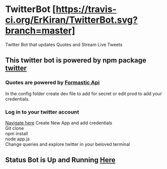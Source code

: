 # TwitterBot [https://travis-ci.org/ErKiran/TwitterBot.svg?branch=master]
Twitter Bot that updates Quotes and Stream Live Tweets 
## This twitter bot is powered by npm package [twitter](https://www.npmjs.com/package/twitter)
### Quotes are powered by  [Formastic Api](https://api.forismatic.com/api/1.0/?method=getQuote&lang=en&format=json)

In the config folder create dev file to add for secret or edit prod to add your credentials.
### Log in to your twitter account 
[Navigate here](https://apps.twitter.com/) Create New App and add credentials  
Git clone  
npm install  
node app.js  
Change queries and explore twitter in your beloved terminal

## Status Bot is Up and Running [Here](https://twitter.com/CoastQuote?lang=en)
